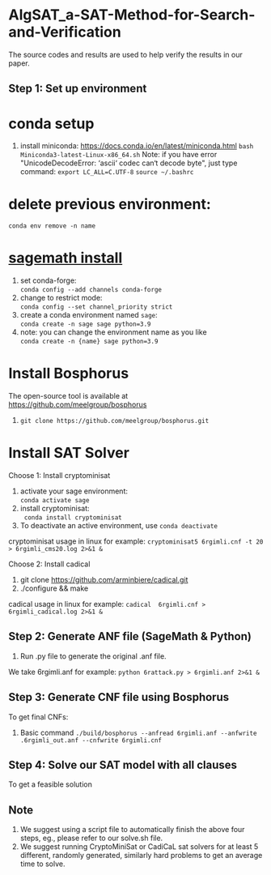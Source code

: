 # AlgSAT_a-SAT-Method-for-Search-and-Verification
The  source codes and results are used to help verify the results in our paper.

## Step 1: Set up environment

# conda setup
1. install miniconda: https://docs.conda.io/en/latest/miniconda.html
```bash Miniconda3-latest-Linux-x86_64.sh```
Note: if you have error "UnicodeDecodeError: ‘ascii‘ codec can‘t decode byte", just type command:
```export LC_ALL=C.UTF-8```
```source ~/.bashrc```
# delete previous environment: </br>
```conda env remove -n name```

# [sagemath install](https://doc.sagemath.org/html/en/installation/conda.html)
1. set conda-forge: </br>```conda config --add channels conda-forge```
2. change to restrict mode: </br>```conda config --set channel_priority strict```
3. create a conda environment named `sage`: </br>```conda create -n sage sage python=3.9```
4. note: you can change the environment name as you like</br>```conda create -n {name} sage python=3.9```


# Install Bosphorus 
The open-source tool is available at https://github.com/meelgroup/bosphorus
1. ```git clone https://github.com/meelgroup/bosphorus.git```

# Install SAT Solver

Choose 1: Install cryptominisat
1. activate your sage environment: </br>```conda activate sage```
2. install cryptominisat: </br>``` conda install cryptominisat``` 
3. To deactivate an active environment, use
```conda deactivate```

cryptominisat usage in linux
for example:
 ```cryptominisat5 6rgimli.cnf -t 20 > 6rgimli_cms20.log 2>&1 &```

Choose 2: Install cadical
1. git clone https://github.com/arminbiere/cadical.git
2. ./configure && make

cadical usage in linux
for example:
 ```cadical  6rgimli.cnf > 6rgimli_cadical.log 2>&1 &```

## Step 2: Generate ANF file (SageMath & Python)
1. Run .py file to generate the original .anf file.
   
We take 6rgimli.anf for example:
```python 6rattack.py > 6rgimli.anf 2>&1 &```

## Step 3: Generate CNF file using Bosphorus
To get final CNFs:
1. Basic command
``` ./build/bosphorus --anfread 6rgimli.anf --anfwrite .6rgimli_out.anf --cnfwrite 6rgimli.cnf ```


## Step 4: Solve our SAT model with all clauses
 To get a feasible solution

## Note
1. We suggest using a script file to automatically finish the above four steps, eg., please refer to our solve.sh file.
2. We  suggest running CryptoMiniSat or CadiCaL sat solvers for at least 5 different, randomly generated, similarly hard problems to get an average time to solve.
